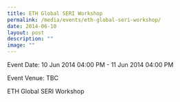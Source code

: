 ```yaml
---
title: ETH Global SERI Workshop
permalink: /media/events/eth-global-seri-workshop/
date: 2014-06-10
layout: post
description: ""
image: ""
---
```


Event Date: 10 Jun 2014 04:00 PM - 11 Jun 2014 04:00 PM

Event Venue: TBC

ETH Global SERI Workshop